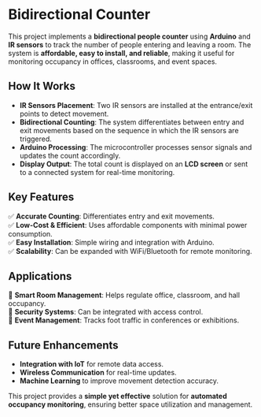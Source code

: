 # **Bidirectional Counter**

This project implements a **bidirectional people counter** using **Arduino** and **IR sensors** to track the number of people entering and leaving a room. The system is **affordable, easy to install, and reliable**, making it useful for monitoring occupancy in offices, classrooms, and event spaces.

## **How It Works**
- **IR Sensors Placement**: Two IR sensors are installed at the entrance/exit points to detect movement.
- **Bidirectional Counting**: The system differentiates between entry and exit movements based on the sequence in which the IR sensors are triggered.
- **Arduino Processing**: The microcontroller processes sensor signals and updates the count accordingly.
- **Display Output**: The total count is displayed on an **LCD screen** or sent to a connected system for real-time monitoring.

## **Key Features**
✅ **Accurate Counting**: Differentiates entry and exit movements.  
✅ **Low-Cost & Efficient**: Uses affordable components with minimal power consumption.  
✅ **Easy Installation**: Simple wiring and integration with Arduino.  
✅ **Scalability**: Can be expanded with WiFi/Bluetooth for remote monitoring.  

## **Applications**
🔹 **Smart Room Management**: Helps regulate office, classroom, and hall occupancy.  
🔹 **Security Systems**: Can be integrated with access control.  
🔹 **Event Management**: Tracks foot traffic in conferences or exhibitions.  

## **Future Enhancements**
- **Integration with IoT** for remote data access.  
- **Wireless Communication** for real-time updates.  
- **Machine Learning** to improve movement detection accuracy.  

This project provides a **simple yet effective** solution for **automated occupancy monitoring**, ensuring better space utilization and management.



